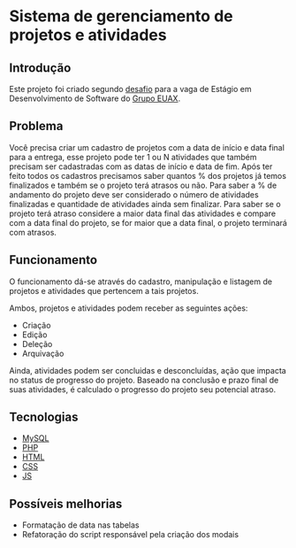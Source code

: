 # Sistema de gerenciamento de projetos e atividades


## Introdução

Este projeto foi criado segundo [desafio](https://github.com/Artia/desafios-desevolvimento/blob/master/desafio-fullstack.md) para a vaga de Estágio em Desenvolvimento de Software do [Grupo EUAX](https://grupoeuax.com.br/carreira/).


## Problema

Você precisa criar um cadastro de projetos com a data de início e data final para a entrega, esse projeto pode ter 1 ou N atividades que também precisam ser cadastradas com as datas de início e data de fim. Após ter feito todos os cadastros precisamos saber quantos % dos projetos já temos finalizados e também se o projeto terá atrasos ou não. Para saber a % de andamento do projeto deve ser considerado o número de atividades finalizadas e quantidade de atividades ainda sem finalizar. Para saber se o projeto terá atraso considere a maior data final das atividades e compare com a data final do projeto, se for maior que a data final, o projeto terminará com atrasos.


## Funcionamento

O funcionamento dá-se através do cadastro, manipulação e listagem de projetos e atividades que pertencem a tais projetos.

Ambos, projetos e atividades podem receber as seguintes ações:
* Criação
* Edição
* Deleção
* Arquivação

Ainda, atividades podem ser concluidas e desconcluídas, ação que impacta no status de progresso do projeto.
Baseado na conclusão e prazo final de suas atividades, é calculado o progresso do projeto seu potencial atraso.


## Tecnologias

* [MySQL](https://www.mysql.com/)
* [PHP](https://www.php.net/)
* [HTML](https://developer.mozilla.org/pt-BR/docs/Web/HTML)
* [CSS](https://developer.mozilla.org/pt-BR/docs/Web/CSS)
* [JS](https://www.javascript.com/)


## Possíveis melhorias

* Formatação de data nas tabelas
* Refatoração do script responsável pela criação dos modais
